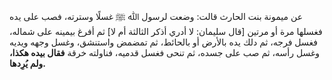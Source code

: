 عن ميمونة بنت الحارث قالت: وضعت لرسول ﷲ ﷺ غسلًا وسترته، فصب على يده فغسلها مرة أو مرتين [قال سليمان: لا أدري أذكر الثالثة أم لا] ثم أفرغ بيمينه على شماله، فغسل فرجه، ثم دلك يده بالأرض أو بالحائط، ثم تمضمض واستنشق، وغسل وجهه ويديه وغسل رأسه، ثم صب على جسده، ثم تنحى فغسل قدميه، فناولته خرقة **فقال بيده هكذا، ولم يُرِدها.**